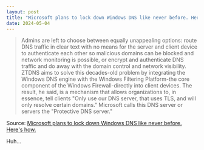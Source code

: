 ```yaml
---
layout: post
title: "Microsoft plans to lock down Windows DNS like never before. Here's how."
date: 2024-05-04
---
```


> Admins are left to choose between equally unappealing options: route DNS
traffic in clear text with no means for the server and client device to
authenticate each other so malicious domains can be blocked and network
monitoring is possible, or encrypt and authenticate DNS traffic and do away
with the domain control and network visibility. ZTDNS aims to solve this
decades-old problem by integrating the Windows DNS engine with the Windows
Filtering Platform-the core component of the Windows Firewall-directly into
client devices. The result, he said, is a mechanism that allows
organizations to, in essence, tell clients "Only use our DNS server, that
uses TLS, and will only resolve certain domains." Microsoft calls this DNS
server or servers the "Protective DNS server."

Source: [Microsoft plans to lock down Windows DNS like never before. Here's
how.](https://arstechnica.com/?p=2021987)

Huh...

